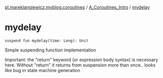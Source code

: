 [pl.mareklangiewicz.myblog.coroutines](../index.md) / [A_Coroutines_Intro](index.md) / [mydelay](.)

# mydelay

`suspend fun mydelay(time: Long): Unit`

Simple suspending function implementation

Important: the "return" keyword (or expression body syntax) is necessary here.
Without "return" it returns from suspension more than once.. looks like bug in state machine generation

